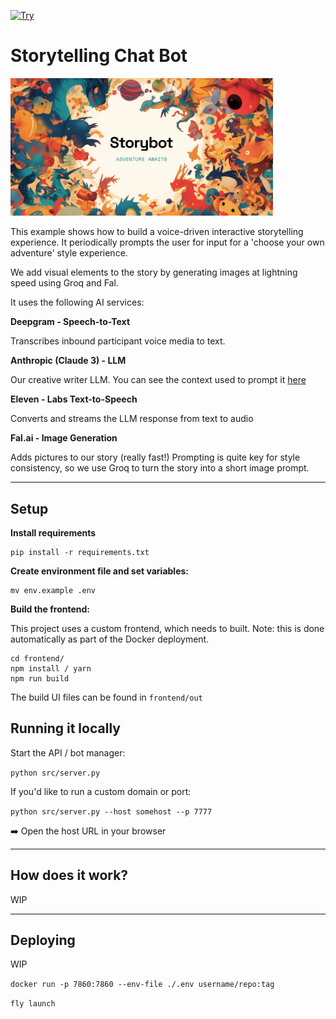 [![Try](https://img.shields.io/badge/try_it-here-blue)](https://storytelling-chatbot.fly.dev)

# Storytelling Chat Bot

<img src="frontend/app/opengraph-image.png" width="420px">

This example shows how to build a voice-driven interactive storytelling experience.
It periodically prompts the user for input for a 'choose your own adventure' style experience.

We add visual elements to the story by generating images at lightning speed using Groq and Fal.

It uses the following AI services:

**Deepgram - Speech-to-Text**

Transcribes inbound participant voice media to text.

**Anthropic (Claude 3) - LLM**

Our creative writer LLM. You can see the context used to prompt it [here](src/prompts.py)

**Eleven - Labs Text-to-Speech**

Converts and streams the LLM response from text to audio

**Fal.ai - Image Generation**

Adds pictures to our story (really fast!) Prompting is quite key for style consistency, so we use Groq to turn the story into a short image prompt.

---

## Setup

**Install requirements**

```shell
pip install -r requirements.txt
```

**Create environment file and set variables:**

```shell
mv env.example .env
```

**Build the frontend:**

This project uses a custom frontend, which needs to built. Note: this is done automatically as part of the Docker deployment.

```shell
cd frontend/
npm install / yarn
npm run build
```

The build UI files can be found in `frontend/out`

## Running it locally

Start the API / bot manager:

`python src/server.py`

If you'd like to run a custom domain or port:

`python src/server.py --host somehost --p 7777`

➡️ Open the host URL in your browser

---

## How does it work?

WIP

---

## Deploying

WIP

`docker run -p 7860:7860 --env-file ./.env username/repo:tag`

`fly launch`
